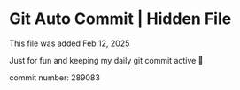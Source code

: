 # Git Auto Commit | Hidden File

This file was added Feb 12, 2025

Just for fun and keeping my daily git commit active 🤪

commit number: 289083

